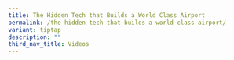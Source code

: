 ```yaml
---
title: The Hidden Tech that Builds a World Class Airport
permalink: /the-hidden-tech-that-builds-a-world-class-airport/
variant: tiptap
description: ""
third_nav_title: Videos
---
```

<p></p>